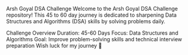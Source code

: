 Arsh Goyal DSA Challenge
Welcome to the Arsh Goyal DSA Challenge repository! This 45 to 60 day journey is dedicated to sharpening Data Structures and Algorithms (DSA) skills by solving problems daily.

Challenge Overview
Duration: 45-60 Days Focus: Data Structures and Algorithms Goal: Improve problem-solving skills and technical interview preparation Wish luck for my journey 🎉
